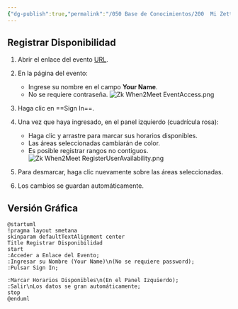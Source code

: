 ```yaml
---
{"dg-publish":true,"permalink":"/050 Base de Conocimientos/200  Mi Zettelkasten/990 Varios/Zk When2Meet - Registrar Disponibilidad/","tags":["when2meet","reunión","planificación"]}
---
```


## Registrar Disponibilidad
1. Abrir el enlace del evento [URL]().
2. En la página del evento:
    - Ingrese su nombre en el campo **Your Name**.
    - No se requiere contraseña.
![Zk When2Meet EventAccess.png](/img/user/050%20Base%20de%20Conocimientos/200%20%20Mi%20Zettelkasten/990%20Varios/000%20Adjuntos/Zk%20When2Meet%20EventAccess.png)
3. Haga clic en ==Sign In==.
4. Una vez que haya ingresado, en el panel izquierdo (cuadrícula rosa):
    - Haga clic y arrastre para marcar sus horarios disponibles.
    - Las áreas seleccionadas cambiarán de color.
    - Es posible registrar rangos no contiguos.
![Zk When2Meet RegisterUserAvailability.png](/img/user/050%20Base%20de%20Conocimientos/200%20%20Mi%20Zettelkasten/990%20Varios/000%20Adjuntos/Zk%20When2Meet%20RegisterUserAvailability.png)

5. Para desmarcar, haga clic nuevamente sobre las áreas seleccionadas.
6. Los cambios se guardan automáticamente.
## Versión Gráfica
```plantuml
@startuml
!pragma layout smetana
skinparam defaultTextAlignment center
Title Registrar Disponibilidad
start
:Acceder a Enlace del Evento;
:Ingresar su Nombre (Your Name)\n(No se requiere password);
:Pulsar Sign In;

:Marcar Horarios Disponibles\n(En el Panel Izquierdo);
:Salir\nLos datos se gran automáticamente;
stop
@enduml
```


